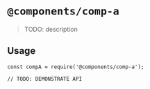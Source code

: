 # `@components/comp-a`

> TODO: description

## Usage

```
const compA = require('@components/comp-a');

// TODO: DEMONSTRATE API
```

